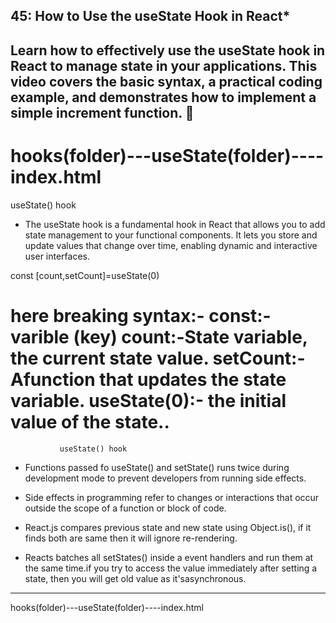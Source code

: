 ****45: How to Use the useState Hook in React*****
-----------------------------------------------------
Learn how to effectively use the useState hook in React to manage state in your applications. This video covers the basic syntax, a practical coding example, and demonstrates how to implement a simple increment function. 💸
---------------------------------------------
hooks(folder)---useState(folder)----index.html
================================================
 useState() hook

* The useState hook is a fundamental hook in React that allows you to add state management
to your functional components. It lets you store and update values that change over time,
enabling dynamic and interactive user interfaces.


const [count,setCount]=useState(0)

here breaking syntax:-
const:-varible (key)
count:-State variable, the current state value.
setCount:-Afunction that updates the state variable.
useState(0):- the initial value of the state..
================================================
               useState() hook

* Functions passed fo useState() and setState() runs twice during development mode to prevent developers from running side effects.

* Side effects in programming refer to changes or interactions that occur outside the scope of a function or block of code.


* React.js compares previous state and new state using Object.is(), if it finds both are same then it will ignore re-rendering.

* Reacts batches all setStates() inside a event handlers and run them at the same time.if you try to access the value immediately after setting a state, then you will get old value as it'sasynchronous.

-----------------------------------------
hooks(folder)---useState(folder)----index.html
